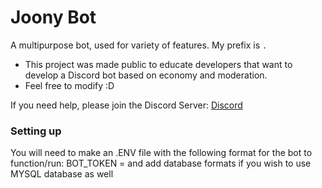 # Joony Bot
A multipurpose bot, used for variety of features. My prefix is `.`
- This project was made public to educate developers that want to develop a Discord bot based on economy and moderation.
- Feel free to modify :D

If you need help, please join the Discord Server: [Discord](https://discord.gg/6v3HqA3UhM)
### Setting up
You will need to make an .ENV file with the following format for the bot to function/run:
BOT_TOKEN =
and add database formats if you wish to use MYSQL database as well
